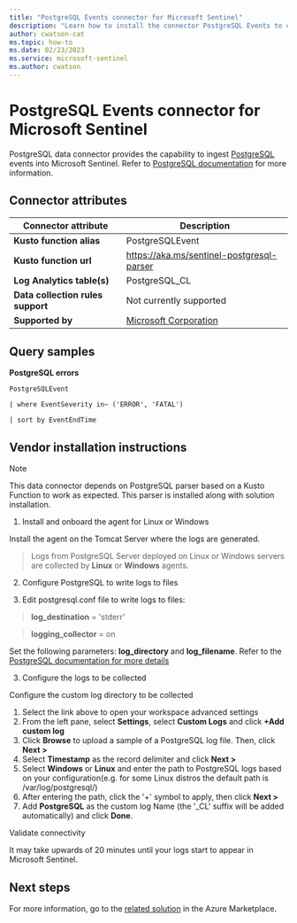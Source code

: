 ```yaml
---
title: "PostgreSQL Events connector for Microsoft Sentinel"
description: "Learn how to install the connector PostgreSQL Events to connect your data source to Microsoft Sentinel."
author: cwatson-cat
ms.topic: how-to
ms.date: 02/23/2023
ms.service: microsoft-sentinel
ms.author: cwatson
---
```


# PostgreSQL Events connector for Microsoft Sentinel

PostgreSQL data connector provides the capability to ingest [PostgreSQL](https://www.postgresql.org/) events into Microsoft Sentinel. Refer to [PostgreSQL documentation](https://www.postgresql.org/docs/current/index.html) for more information.

## Connector attributes

| Connector attribute | Description |
| --- | --- |
| **Kusto function alias** | PostgreSQLEvent |
| **Kusto function url** | https://aka.ms/sentinel-postgresql-parser |
| **Log Analytics table(s)** | PostgreSQL_CL<br/> |
| **Data collection rules support** | Not currently supported |
| **Supported by** | [Microsoft Corporation](https://support.microsoft.com) |

## Query samples

**PostgreSQL errors**
   ```kusto
PostgreSQLEvent
 
   | where EventSeverity in~ ('ERROR', 'FATAL')
 
   | sort by EventEndTime
   ```



## Vendor installation instructions


> [!NOTE]
   >  This data connector depends on PostgreSQL parser based on a Kusto Function to work as expected. This parser is installed along with solution installation.

1. Install and onboard the agent for Linux or Windows

Install the agent on the Tomcat Server where the logs are generated.

> Logs from PostgreSQL Server deployed on Linux or Windows servers are collected by **Linux** or **Windows** agents.




2. Configure PostgreSQL to write logs to files

1. Edit postgresql.conf file to write logs to files:

>**log_destination** = 'stderr'

>**logging_collector** = on

Set the following parameters: **log_directory** and **log_filename**. Refer to the [PostgreSQL documentation for more details](https://www.postgresql.org/docs/current/runtime-config-logging.html)

3. Configure the logs to be collected

Configure the custom log directory to be collected



1. Select the link above to open your workspace advanced settings 
2. From the left pane, select **Settings**, select **Custom Logs** and click **+Add custom log**
3. Click **Browse** to upload a sample of a PostgreSQL log file. Then, click **Next >**
4. Select **Timestamp** as the record delimiter and click **Next >**
5. Select **Windows** or **Linux** and enter the path to PostgreSQL logs based on your configuration(e.g. for some Linux distros the default path is /var/log/postgresql/) 
6. After entering the path, click the '+' symbol to apply, then click **Next >** 
7. Add **PostgreSQL** as the custom log Name (the '_CL' suffix will be added automatically) and click **Done**.

Validate connectivity

It may take upwards of 20 minutes until your logs start to appear in Microsoft Sentinel.



## Next steps

For more information, go to the [related solution](https://azuremarketplace.microsoft.com/en-us/marketplace/apps/azuresentinel.azure-sentinel-solution-postgresql?tab=Overview) in the Azure Marketplace.
